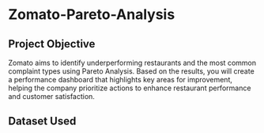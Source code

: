 # Zomato-Pareto-Analysis
## Project Objective
Zomato aims to identify underperforming restaurants and the most common complaint types using Pareto Analysis. Based on the results, you will create a performance dashboard that highlights key areas for improvement, helping the company prioritize actions to enhance restaurant performance and customer satisfaction.
## Dataset Used
